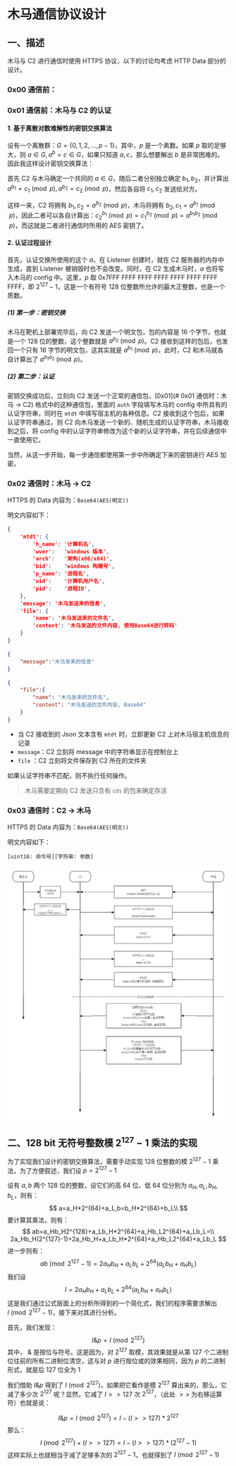 # 木马通信协议设计

## 一、描述

木马与 C2 进行通信时使用 HTTPS 协议，以下的讨论均考虑 HTTP Data 部分的设计。

### 0x00 通信前：

### 0x01 通信前：木马与 C2 的认证

#### 1. 基于离散对数难解性的密钥交换算法

设有一个离散群：$G=\{0,1,2,\dots,p-1\}$，其中，$p$ 是一个素数。如果 $p$ 取的足够大，则 $a\in G,a^b=c\in G$，如果只知道 $a,c$，那么想要解出 $b$ 是非常困难的。因此我这样设计密钥交换算法：

首先 C2 与木马确定一个共同的 $a\in G$，随后二者分别独立确定 $b_1,b_2$，并计算出 $a^{b_1}=c_1\pmod p,a^{b_2}=c_2\pmod p$，然后各自将 $c_1,c_2$ 发送给对方。

这样一来，C2 将拥有 $b_1,c_2=a^{b_2}\pmod p$，木马将拥有 $b_2,c_1=a^{b_1}\pmod p$，因此二者可以各自计算出：$c_2^{b_1}\pmod p=c_1^{b_2}\pmod p=a^{b_1b_2}\pmod p$，而这就是二者进行通信时所用的 AES 密钥了。

#### 2. 认证过程设计

首先，认证交换所使用的这个 $a$，在 Listener 创建时，就在 C2 服务器的内存中生成，直到 Listener 被销毁时也不会改变。同时，在 C2 生成木马时，$a$ 也将写入木马的 config 中。这里，$p$ 取 0x7FFF FFFF FFFF FFFF FFFF FFFF FFFF FFFF，即 $2^{127}-1$，这是一个有符号 128 位整数所允许的最大正整数，也是一个质数。

##### (1) 第一步：密钥交换

木马在靶机上部署完毕后，向 C2 发送一个明文包，包的内容是 16 个字节，也就是一个 128 位的整数，这个整数就是 $a^{b_2}\pmod p$。C2 接收到这样的包后，也发回一个只有 16 字节的明文包，这其实就是 $a^{b_1}\pmod p$，此时，C2 和木马就各自计算出了 $a^{a_1a_2}\pmod p$。

##### (2) 第二步：认证

密钥交换成功后，立刻向 C2 发送一个正常的通信包，[0x01](# 0x01 通信时：木马 → C2) 格式中的这种通信包，里面的 `auth` 字段填写木马的 config 中所具有的认证字符串，同时在 `mtdt` 中填写宿主机的各种信息。C2 接收到这个包后，如果认证字符串通过，则 C2 向木马发送一个新的、随机生成的认证字符串，木马接收到之后，将 config 中的认证字符串修改为这个新的认证字符串，并在后续通信中一直使用它。

当然，从这一步开始，每一步通信都使用第一步中所确定下来的密钥进行 AES 加密。



### 0x02 通信时：木马 → C2

HTTPS 的 Data 内容为：`Base64(AES(明文))` 


明文内容如下：

```json
{
    'mtdt': {
        'h_name': '计算机名',
        'wver':   'windows 版本',
        'arch':   '架构(x86/x64)',
        'bid':    'windows 构建号',
        'p_name': '进程名',
        'uid':    '计算机用户名',
        'pid':    '进程ID',
    },
    'message': '木马发送来的信息',
    'file': {
        'name': '木马发送来的文件名',
        'content': '木马发送的文件内容, 使用Base64进行转码'
    }
}
```

```json
{
    "message":"木马发来的信息"
}
```

```json
{
    "file":{
        "name": "木马发来的文件名",
        "content": "木马发送的文件内容, Base64"
    }
}
```



- 当 C2 接收到的 Json 文本含有 `mtdt` 时，立即更新 C2 上对木马宿主机信息的记录
- `message`：C2 立刻将 message 中的字符串显示在控制台上
-  `file` ：C2 立刻将文件保存到 C2 所在的文件夹

如果认证字符串不匹配，则不执行任何操作。

> 木马需要定期向 C2 发送只含有 `cds` 的包来确定存活



### 0x03 通信时：C2 → 木马

HTTPS 的 Data 内容为：`Base64(AES(明文))`

明文内容如下：

```
[uint16: 命令号][字符串: 参数]
```

![1](./protocol.png)

## 二、128 bit 无符号整数模 $2^{127}-1$ 乘法的实现

为了实现我们设计的密钥交换算法，需要手动实现 128 位整数的模 $2^{127}-1$ 乘法，为了方便叙述，我们设 $p=2^{127}-1$

设有 $a,b$ 两个 128 位的整数，设它们的高 64 位、低 64 位分别为 $a_H,a_L,b_H,b_L$，则有：
$$
a=a_H*2^{64}+a_L,b=b_H*2^{64}+b_L\\
$$
要计算其乘法，则有：
$$
ab=a_Hb_H2^{128}+a_Lb_H*2^{64}+a_Hb_L2^{64}+a_Lb_L=\\
2a_Hb_H(2^{127}-1)+2a_Hb_H+a_Lb_H*2^{64}+a_Hb_L2^{64}+a_Lb_L
$$
进一步则有：
$$
ab\pmod{2^{127}-1}=2a_Hb_H+a_Lb_L+ 2^{64}(a_Lb_H+a_Hb_L)
$$
我们设
$$
I=2a_Hb_H+a_Lb_L+ 2^{64}(a_Lb_H+a_Hb_L)
$$
这是我们通过公式层面上的分析所得到的一个简化式，我们的程序需要求解出 $I\pmod{2^{127}-1}$，接下来对其进行分析。

首先，我们发现：
$$
I\&p=I\pmod{2^{127}}
$$
其中， & 是按位与符号。这是因为，对 $2^{127}$ 取模，其效果就是从第 127 个二进制位往前的所有二进制位清空，这与对 $p$ 进行按位或的效果相同，因为 $p$ 的二进制形式，就是后 127 位全为 1

我们借助 $I\&p$ 得到了 $I\pmod{2^{127}}$，如果把它看作是模 $2^{127}$ 算出来的，那么，它减了多少次 $2^{127}$ 呢？显然，它减了
$I>>127$ 次 $2^{127}$，（此处 $>>$ 为右移运算符）也就是说：


$$
I\&p=I\pmod {2^{127}}=I-(I>>127)*2^{127}
$$
那么：
$$
I\pmod{2^{127}}+(I>>127)=I-(I>>127)*(2^{127}-1)
$$
这样实际上也就相当于减了足够多次的 $2^{127}-1$，也就得到了 $I\pmod{2^{127}-1}$



